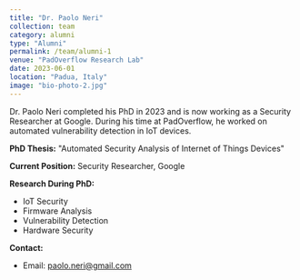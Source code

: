 ```yaml
---
title: "Dr. Paolo Neri"
collection: team
category: alumni
type: "Alumni"
permalink: /team/alumni-1
venue: "PadOverflow Research Lab"
date: 2023-06-01
location: "Padua, Italy"
image: "bio-photo-2.jpg"
---
```


Dr. Paolo Neri completed his PhD in 2023 and is now working as a Security Researcher at Google. During his time at PadOverflow, he worked on automated vulnerability detection in IoT devices.

**PhD Thesis:**
"Automated Security Analysis of Internet of Things Devices"

**Current Position:**
Security Researcher, Google

**Research During PhD:**
- IoT Security
- Firmware Analysis
- Vulnerability Detection
- Hardware Security

**Contact:**
- Email: paolo.neri@gmail.com 